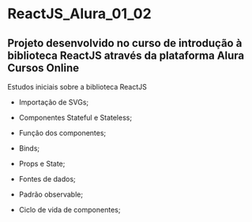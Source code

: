 # ReactJS_Alura_01_02
## Projeto desenvolvido no curso de introdução à biblioteca ReactJS através da plataforma Alura Cursos Online

Estudos iniciais sobre a biblioteca ReactJS

* Importação de SVGs;

* Componentes Stateful e Stateless;

* Função dos componentes;

* Binds;

* Props e State;

* Fontes de dados;

* Padrão observable;

* Ciclo de vida de componentes;

